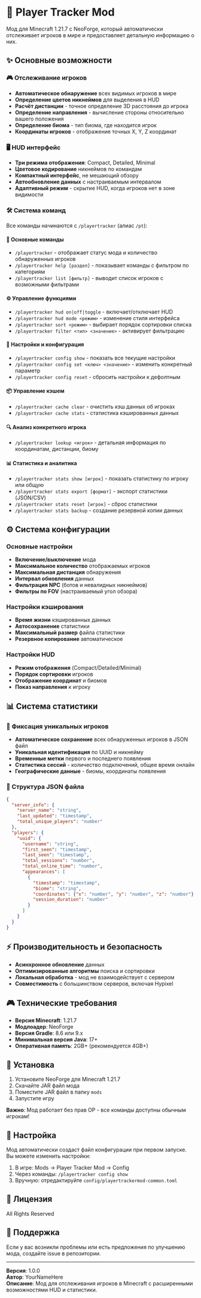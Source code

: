 # 🎯 Player Tracker Mod

Мод для Minecraft 1.21.7 с NeoForge, который автоматически отслеживает игроков в мире и предоставляет детальную информацию о них.

## ✨ Основные возможности

### 🎮 Отслеживание игроков
- **Автоматическое обнаружение** всех видимых игроков в мире
- **Определение цветов никнеймов** для выделения в HUD
- **Расчёт дистанции** - точное определение 3D расстояния до игрока
- **Определение направления** - вычисление стороны относительно вашего положения
- **Определение биома** - тип биома, где находится игрок
- **Координаты игроков** - отображение точных X, Y, Z координат

### 🖥️ HUD интерфейс
- **Три режима отображения**: Compact, Detailed, Minimal
- **Цветовое кодирование** никнеймов по командам
- **Компактный интерфейс**, не мешающий обзору
- **Автообновление данных** с настраиваемым интервалом
- **Адаптивный режим** - скрытие HUD, когда игроков нет в зоне видимости

### 🛠️ Система команд
Все команды начинаются с `/playertracker` (алиас `/pt`):

#### 📝 Основные команды
- `/playertracker` - отображает статус мода и количество обнаруженных игроков
- `/playertracker help [раздел]` - показывает команды с фильтром по категориям
- `/playertracker list [фильтр]` - выводит список игроков с возможными фильтрами

#### ⚙️ Управление функциями
- `/playertracker hud on|off|toggle` - включает/отключает HUD
- `/playertracker hud mode <режим>` - изменение стиля интерфейса
- `/playertracker sort <режим>` - выбирает порядок сортировки списка
- `/playertracker filter <тип> <значение>` - активирует фильтрацию

#### 🔧 Настройки и конфигурация
- `/playertracker config show` - показать все текущие настройки
- `/playertracker config set <ключ> <значение>` - изменить конкретный параметр
- `/playertracker config reset` - сбросить настройки к дефолтным

#### 📦 Управление кэшем
- `/playertracker cache clear` - очистить кэш данных об игроках
- `/playertracker cache stats` - статистика кэшированных данных

#### 🔍 Анализ конкретного игрока
- `/playertracker lookup <игрок>` - детальная информация по координатам, дистанции, биому

#### 📊 Статистика и аналитика
- `/playertracker stats show [игрок]` - показать статистику по игроку или общую
- `/playertracker stats export [формат]` - экспорт статистики (JSON/CSV)
- `/playertracker stats reset [игрок]` - сброс статистики
- `/playertracker stats backup` - создание резервной копии данных

## ⚙️ Система конфигурации

### Основные настройки
- **Включение/выключение** мода
- **Максимальное количество** отображаемых игроков
- **Максимальная дистанция** обнаружения
- **Интервал обновления** данных
- **Фильтрация NPC** (ботов и невалидных никнеймов)
- **Фильтры по FOV** (настраиваемый угол обзора)

### Настройки кэширования
- **Время жизни** кэшированных данных
- **Автосохранение** статистики
- **Максимальный размер** файла статистики
- **Резервное копирование** автоматическое

### Настройки HUD
- **Режим отображения** (Compact/Detailed/Minimal)
- **Порядок сортировки** игроков
- **Отображение координат** и биомов
- **Показ направления** к игроку

## 📊 Система статистики

### 💾 Фиксация уникальных игроков
- **Автоматическое сохранение** всех обнаруженных игроков в JSON файл
- **Уникальная идентификация** по UUID и никнейму
- **Временные метки** первого и последнего появления
- **Статистика сессий** - количество подключений, общее время онлайн
- **Географические данные** - биомы, координаты появления

### 📁 Структура JSON файла
```json
{
  "server_info": {
    "server_name": "string",
    "last_updated": "timestamp",
    "total_unique_players": "number"
  },
  "players": {
    "uuid": {
      "username": "string",
      "first_seen": "timestamp",
      "last_seen": "timestamp",
      "total_sessions": "number",
      "total_online_time": "number",
      "appearances": [
        {
          "timestamp": "timestamp",
          "biome": "string",
          "coordinates": {"x": "number", "y": "number", "z": "number"},
          "session_duration": "number"
        }
      ]
    }
  }
}
```

## ⚡ Производительность и безопасность

- **Асинхронное обновление** данных
- **Оптимизированные алгоритмы** поиска и сортировки
- **Локальная обработка** - мод не взаимодействует с сервером
- **Совместимость** с большинством серверов, включая Hypixel

## 🎮 Технические требования

- **Версия Minecraft**: 1.21.7
- **Модлоадер**: NeoForge
- **Версия Gradle**: 8.6 или 9.x
- **Минимальная версия Java**: 17+
- **Оперативная память**: 2GB+ (рекомендуется 4GB+)

## 🚀 Установка

1. Установите NeoForge для Minecraft 1.21.7
2. Скачайте JAR файл мода
3. Поместите JAR файл в папку `mods`
4. Запустите игру

**Важно**: Мод работает без прав OP - все команды доступны обычным игрокам!

## 🔧 Настройка

Мод автоматически создаст файл конфигурации при первом запуске. Вы можете изменить настройки:

1. В игре: Mods → Player Tracker Mod → Config
2. Через команды: `/playertracker config show`
3. Вручную: отредактируйте `config/playertrackermod-common.toml`

## 📝 Лицензия

All Rights Reserved

## 🤝 Поддержка

Если у вас возникли проблемы или есть предложения по улучшению мода, создайте issue в репозитории.

---

**Версия**: 1.0.0  
**Автор**: YourNameHere  
**Описание**: Мод для отслеживания игроков в Minecraft с расширенными возможностями HUD и статистики.
